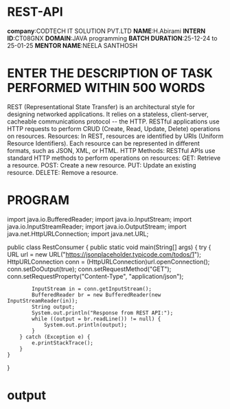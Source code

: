 # REST-API
**company**:CODTECH IT SOLUTION PVT.LTD
**NAME**:H.Abirami
**INTERN ID**:CT08GNX
**DOMAIN**:JAVA programming
**BATCH DURATION**:25-12-24 to 25-01-25
**MENTOR NAME**:NEELA SANTHOSH
# ENTER THE DESCRIPTION  OF TASK PERFORMED WITHIN 500 WORDS
REST (Representational State Transfer) is an architectural style for designing networked applications. It relies on a stateless, client-server, cacheable communications protocol -- the HTTP. RESTful applications use HTTP requests to perform CRUD (Create, Read, Update, Delete) operations on resources.
Resources: In REST, resources are identified by URIs (Uniform Resource Identifiers). Each resource can be represented in different formats, such as JSON, XML, or HTML.
HTTP Methods: RESTful APIs use standard HTTP methods to perform operations on resources:
GET: Retrieve a resource.
POST: Create a new resource.
PUT: Update an existing resource.
DELETE: Remove a resource.
# PROGRAM
import java.io.BufferedReader;
import java.io.InputStream;
import java.io.InputStreamReader;
import java.io.OutputStream;
import java.net.HttpURLConnection;
import java.net.URL;

public class RestConsumer {
    public static void main(String[] args) {
        try {
            URL url = new URL("https://jsonplaceholder.typicode.com/todos/1");
            HttpURLConnection conn = (HttpURLConnection)url.openConnection();
            conn.setDoOutput(true);
            conn.setRequestMethod("GET");
            conn.setRequestProperty("Content-Type", "application/json");

            InputStream in = conn.getInputStream();
            BufferedReader br = new BufferedReader(new InputStreamReader(in));
            String output;
            System.out.println("Response from REST API:");
            while ((output = br.readLine()) != null) {
                System.out.println(output);
            }
        } catch (Exception e) {
            e.printStackTrace();
        }
    }
}
# output





